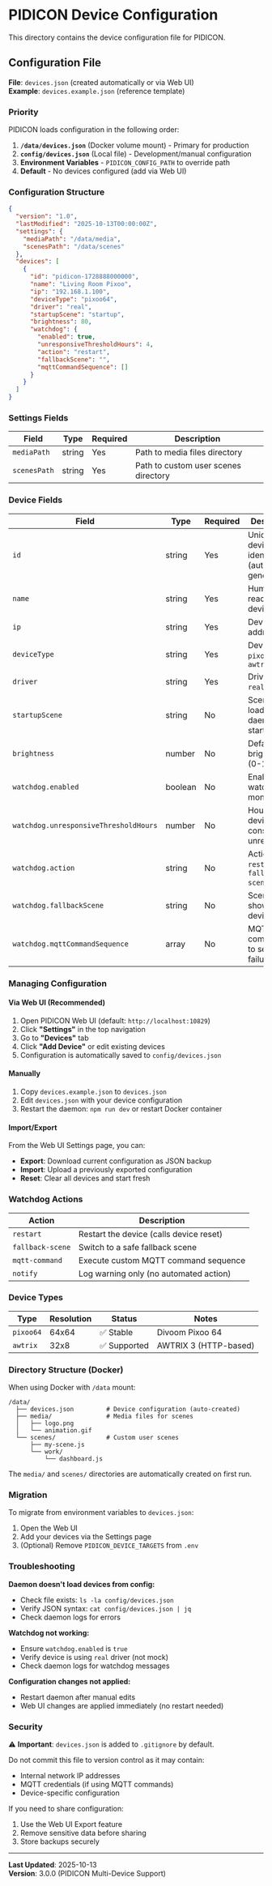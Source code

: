 # PIDICON Device Configuration

This directory contains the device configuration file for PIDICON.

## Configuration File

**File**: `devices.json` (created automatically or via Web UI)  
**Example**: `devices.example.json` (reference template)

### Priority

PIDICON loads configuration in the following order:

1. **`/data/devices.json`** (Docker volume mount) - Primary for production
2. **`config/devices.json`** (Local file) - Development/manual configuration
3. **Environment Variables** - `PIDICON_CONFIG_PATH` to override path
4. **Default** - No devices configured (add via Web UI)

### Configuration Structure

```json
{
  "version": "1.0",
  "lastModified": "2025-10-13T00:00:00Z",
  "settings": {
    "mediaPath": "/data/media",
    "scenesPath": "/data/scenes"
  },
  "devices": [
    {
      "id": "pidicon-1728888000000",
      "name": "Living Room Pixoo",
      "ip": "192.168.1.100",
      "deviceType": "pixoo64",
      "driver": "real",
      "startupScene": "startup",
      "brightness": 80,
      "watchdog": {
        "enabled": true,
        "unresponsiveThresholdHours": 4,
        "action": "restart",
        "fallbackScene": "",
        "mqttCommandSequence": []
      }
    }
  ]
}
```

### Settings Fields

| Field        | Type   | Required | Description                          |
| ------------ | ------ | -------- | ------------------------------------ |
| `mediaPath`  | string | Yes      | Path to media files directory        |
| `scenesPath` | string | Yes      | Path to custom user scenes directory |

### Device Fields

| Field                                 | Type    | Required | Description                                   |
| ------------------------------------- | ------- | -------- | --------------------------------------------- |
| `id`                                  | string  | Yes      | Unique device identifier (auto-generated)     |
| `name`                                | string  | Yes      | Human-readable device name                    |
| `ip`                                  | string  | Yes      | Device IP address                             |
| `deviceType`                          | string  | Yes      | Device type: `pixoo64`, `awtrix`              |
| `driver`                              | string  | Yes      | Driver mode: `real`, `mock`                   |
| `startupScene`                        | string  | No       | Scene to load on daemon startup               |
| `brightness`                          | number  | No       | Default brightness (0-100)                    |
| `watchdog.enabled`                    | boolean | No       | Enable watchdog monitoring                    |
| `watchdog.unresponsiveThresholdHours` | number  | No       | Hours before device considered unresponsive   |
| `watchdog.action`                     | string  | No       | Action: `restart`, `fallback-scene`, `notify` |
| `watchdog.fallbackScene`              | string  | No       | Scene to show if device fails                 |
| `watchdog.mqttCommandSequence`        | array   | No       | MQTT commands to send on failure              |

### Managing Configuration

#### Via Web UI (Recommended)

1. Open PIDICON Web UI (default: `http://localhost:10829`)
2. Click **"Settings"** in the top navigation
3. Go to **"Devices"** tab
4. Click **"Add Device"** or edit existing devices
5. Configuration is automatically saved to `config/devices.json`

#### Manually

1. Copy `devices.example.json` to `devices.json`
2. Edit `devices.json` with your device configuration
3. Restart the daemon: `npm run dev` or restart Docker container

#### Import/Export

From the Web UI Settings page, you can:

- **Export**: Download current configuration as JSON backup
- **Import**: Upload a previously exported configuration
- **Reset**: Clear all devices and start fresh

### Watchdog Actions

| Action           | Description                             |
| ---------------- | --------------------------------------- |
| `restart`        | Restart the device (calls device reset) |
| `fallback-scene` | Switch to a safe fallback scene         |
| `mqtt-command`   | Execute custom MQTT command sequence    |
| `notify`         | Log warning only (no automated action)  |

### Device Types

| Type      | Resolution | Status       | Notes                 |
| --------- | ---------- | ------------ | --------------------- |
| `pixoo64` | 64x64      | ✅ Stable    | Divoom Pixoo 64       |
| `awtrix`  | 32x8       | ✅ Supported | AWTRIX 3 (HTTP-based) |

### Directory Structure (Docker)

When using Docker with `/data` mount:

```
/data/
  ├── devices.json         # Device configuration (auto-created)
  ├── media/               # Media files for scenes
  │   ├── logo.png
  │   └── animation.gif
  └── scenes/              # Custom user scenes
      ├── my-scene.js
      └── work/
          └── dashboard.js
```

The `media/` and `scenes/` directories are automatically created on first run.

### Migration

To migrate from environment variables to `devices.json`:

1. Open the Web UI
2. Add your devices via the Settings page
3. (Optional) Remove `PIDICON_DEVICE_TARGETS` from `.env`

### Troubleshooting

**Daemon doesn't load devices from config:**

- Check file exists: `ls -la config/devices.json`
- Verify JSON syntax: `cat config/devices.json | jq`
- Check daemon logs for errors

**Watchdog not working:**

- Ensure `watchdog.enabled` is `true`
- Verify device is using `real` driver (not mock)
- Check daemon logs for watchdog messages

**Configuration changes not applied:**

- Restart daemon after manual edits
- Web UI changes are applied immediately (no restart needed)

### Security

⚠️ **Important**: `devices.json` is added to `.gitignore` by default.

Do not commit this file to version control as it may contain:

- Internal network IP addresses
- MQTT credentials (if using MQTT commands)
- Device-specific configuration

If you need to share configuration:

1. Use the Web UI Export feature
2. Remove sensitive data before sharing
3. Store backups securely

---

**Last Updated**: 2025-10-13  
**Version**: 3.0.0 (PIDICON Multi-Device Support)
